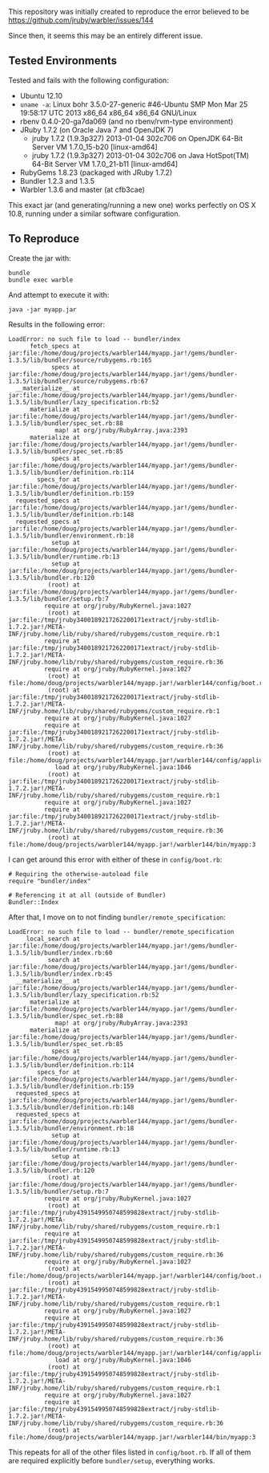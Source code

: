 This repository was initially created to reproduce the error believed to be
https://github.com/jruby/warbler/issues/144

Since then, it seems this may be an entirely different issue.

Tested Environments
-------------------
Tested and fails with the following configuration:
* Ubuntu 12.10
 * `uname -a`: Linux bohr 3.5.0-27-generic #46-Ubuntu SMP Mon Mar 25 19:58:17 UTC 2013 x86_64 x86_64 x86_64 GNU/Linux
  * rbenv 0.4.0-20-ga7da069 (and no rbenv/rvm-type environment)
  * JRuby 1.7.2 (on Oracle Java 7 and OpenJDK 7)
    * jruby 1.7.2 (1.9.3p327) 2013-01-04 302c706 on OpenJDK 64-Bit Server VM 1.7.0_15-b20 [linux-amd64]
    * jruby 1.7.2 (1.9.3p327) 2013-01-04 302c706 on Java HotSpot(TM) 64-Bit Server VM 1.7.0_21-b11 [linux-amd64]
  * RubyGems 1.8.23 (packaged with JRuby 1.7.2)
  * Bundler 1.2.3 and 1.3.5
  * Warbler 1.3.6 and master (at cfb3cae)

This exact jar (and generating/running a new one) works perfectly on OS X 10.8,
running under a similar software configuration.

To Reproduce
------------
Create the jar with:
```
bundle
bundle exec warble
```

And attempt to execute it with:
```
java -jar myapp.jar
```

Results in the following error:
```
LoadError: no such file to load -- bundler/index
      fetch_specs at jar:file:/home/doug/projects/warbler144/myapp.jar!/gems/bundler-1.3.5/lib/bundler/source/rubygems.rb:165
            specs at jar:file:/home/doug/projects/warbler144/myapp.jar!/gems/bundler-1.3.5/lib/bundler/source/rubygems.rb:67
  __materialize__ at jar:file:/home/doug/projects/warbler144/myapp.jar!/gems/bundler-1.3.5/lib/bundler/lazy_specification.rb:52
      materialize at jar:file:/home/doug/projects/warbler144/myapp.jar!/gems/bundler-1.3.5/lib/bundler/spec_set.rb:88
             map! at org/jruby/RubyArray.java:2393
      materialize at jar:file:/home/doug/projects/warbler144/myapp.jar!/gems/bundler-1.3.5/lib/bundler/spec_set.rb:85
            specs at jar:file:/home/doug/projects/warbler144/myapp.jar!/gems/bundler-1.3.5/lib/bundler/definition.rb:114
        specs_for at jar:file:/home/doug/projects/warbler144/myapp.jar!/gems/bundler-1.3.5/lib/bundler/definition.rb:159
  requested_specs at jar:file:/home/doug/projects/warbler144/myapp.jar!/gems/bundler-1.3.5/lib/bundler/definition.rb:148
  requested_specs at jar:file:/home/doug/projects/warbler144/myapp.jar!/gems/bundler-1.3.5/lib/bundler/environment.rb:18
            setup at jar:file:/home/doug/projects/warbler144/myapp.jar!/gems/bundler-1.3.5/lib/bundler/runtime.rb:13
            setup at jar:file:/home/doug/projects/warbler144/myapp.jar!/gems/bundler-1.3.5/lib/bundler.rb:120
           (root) at jar:file:/home/doug/projects/warbler144/myapp.jar!/gems/bundler-1.3.5/lib/bundler/setup.rb:7
          require at org/jruby/RubyKernel.java:1027
           (root) at jar:file:/tmp/jruby3400189217262200171extract/jruby-stdlib-1.7.2.jar!/META-INF/jruby.home/lib/ruby/shared/rubygems/custom_require.rb:1
          require at jar:file:/tmp/jruby3400189217262200171extract/jruby-stdlib-1.7.2.jar!/META-INF/jruby.home/lib/ruby/shared/rubygems/custom_require.rb:36
          require at org/jruby/RubyKernel.java:1027
           (root) at file:/home/doug/projects/warbler144/myapp.jar!/warbler144/config/boot.rb:13
           (root) at jar:file:/tmp/jruby3400189217262200171extract/jruby-stdlib-1.7.2.jar!/META-INF/jruby.home/lib/ruby/shared/rubygems/custom_require.rb:1
          require at org/jruby/RubyKernel.java:1027
          require at jar:file:/tmp/jruby3400189217262200171extract/jruby-stdlib-1.7.2.jar!/META-INF/jruby.home/lib/ruby/shared/rubygems/custom_require.rb:36
           (root) at file:/home/doug/projects/warbler144/myapp.jar!/warbler144/config/application.rb:1
             load at org/jruby/RubyKernel.java:1046
           (root) at jar:file:/tmp/jruby3400189217262200171extract/jruby-stdlib-1.7.2.jar!/META-INF/jruby.home/lib/ruby/shared/rubygems/custom_require.rb:1
          require at org/jruby/RubyKernel.java:1027
          require at jar:file:/tmp/jruby3400189217262200171extract/jruby-stdlib-1.7.2.jar!/META-INF/jruby.home/lib/ruby/shared/rubygems/custom_require.rb:36
           (root) at file:/home/doug/projects/warbler144/myapp.jar!/warbler144/bin/myapp:3
```

I can get around this error with either of these in `config/boot.rb`:
```
# Requiring the otherwise-autoload file
require "bundler/index"

# Referencing it at all (outside of Bundler)
Bundler::Index
```

After that, I move on to not finding `bundler/remote_specification`:
```
LoadError: no such file to load -- bundler/remote_specification
     local_search at jar:file:/home/doug/projects/warbler144/myapp.jar!/gems/bundler-1.3.5/lib/bundler/index.rb:60
           search at jar:file:/home/doug/projects/warbler144/myapp.jar!/gems/bundler-1.3.5/lib/bundler/index.rb:45
  __materialize__ at jar:file:/home/doug/projects/warbler144/myapp.jar!/gems/bundler-1.3.5/lib/bundler/lazy_specification.rb:52
      materialize at jar:file:/home/doug/projects/warbler144/myapp.jar!/gems/bundler-1.3.5/lib/bundler/spec_set.rb:88
             map! at org/jruby/RubyArray.java:2393
      materialize at jar:file:/home/doug/projects/warbler144/myapp.jar!/gems/bundler-1.3.5/lib/bundler/spec_set.rb:85
            specs at jar:file:/home/doug/projects/warbler144/myapp.jar!/gems/bundler-1.3.5/lib/bundler/definition.rb:114
        specs_for at jar:file:/home/doug/projects/warbler144/myapp.jar!/gems/bundler-1.3.5/lib/bundler/definition.rb:159
  requested_specs at jar:file:/home/doug/projects/warbler144/myapp.jar!/gems/bundler-1.3.5/lib/bundler/definition.rb:148
  requested_specs at jar:file:/home/doug/projects/warbler144/myapp.jar!/gems/bundler-1.3.5/lib/bundler/environment.rb:18
            setup at jar:file:/home/doug/projects/warbler144/myapp.jar!/gems/bundler-1.3.5/lib/bundler/runtime.rb:13
            setup at jar:file:/home/doug/projects/warbler144/myapp.jar!/gems/bundler-1.3.5/lib/bundler.rb:120
           (root) at jar:file:/home/doug/projects/warbler144/myapp.jar!/gems/bundler-1.3.5/lib/bundler/setup.rb:7
          require at org/jruby/RubyKernel.java:1027
           (root) at jar:file:/tmp/jruby4391549950748599828extract/jruby-stdlib-1.7.2.jar!/META-INF/jruby.home/lib/ruby/shared/rubygems/custom_require.rb:1
          require at jar:file:/tmp/jruby4391549950748599828extract/jruby-stdlib-1.7.2.jar!/META-INF/jruby.home/lib/ruby/shared/rubygems/custom_require.rb:36
          require at org/jruby/RubyKernel.java:1027
           (root) at file:/home/doug/projects/warbler144/myapp.jar!/warbler144/config/boot.rb:13
           (root) at jar:file:/tmp/jruby4391549950748599828extract/jruby-stdlib-1.7.2.jar!/META-INF/jruby.home/lib/ruby/shared/rubygems/custom_require.rb:1
          require at org/jruby/RubyKernel.java:1027
          require at jar:file:/tmp/jruby4391549950748599828extract/jruby-stdlib-1.7.2.jar!/META-INF/jruby.home/lib/ruby/shared/rubygems/custom_require.rb:36
           (root) at file:/home/doug/projects/warbler144/myapp.jar!/warbler144/config/application.rb:1
             load at org/jruby/RubyKernel.java:1046
           (root) at jar:file:/tmp/jruby4391549950748599828extract/jruby-stdlib-1.7.2.jar!/META-INF/jruby.home/lib/ruby/shared/rubygems/custom_require.rb:1
          require at org/jruby/RubyKernel.java:1027
          require at jar:file:/tmp/jruby4391549950748599828extract/jruby-stdlib-1.7.2.jar!/META-INF/jruby.home/lib/ruby/shared/rubygems/custom_require.rb:36
           (root) at file:/home/doug/projects/warbler144/myapp.jar!/warbler144/bin/myapp:3
```

This repeats for all of the other files listed in `config/boot.rb`. If all of
them are required explicitly before `bundler/setup`, everything works.
